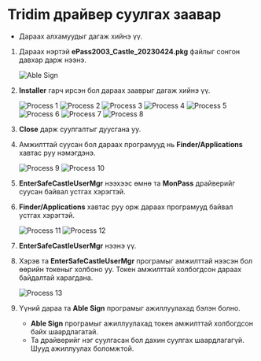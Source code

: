 # Tridim драйвер суулгах заавар

- Дараах алхамуудыг дагаж хийнэ үү.

1. Дараах нэртэй **ePass2003_Castle_20230424.pkg** файлыг сонгон давхар дарж нээнэ.

   ![Able Sign](img/folder.png)

2. **Installer** гарч ирсэн бол дараах зааврыг дагаж хийнэ үү.

   ![Process 1](img/tridium_install1.png)
   ![Process 2](img/tridium_install2.png)
   ![Process 3](img/tridium_install3.png)
   ![Process 4](img/tridium_install4.png)
   ![Process 5](img/tridium_install5.png)
   ![Process 6](img/tridium_install6.png)
   ![Process 7](img/tridium_install7.png)
   ![Process 8](img/tridium_install8.png)


3. **Close** дарж суулгалтыг дуусгана уу.
4. Амжилттай суусан бол дараах програмууд нь **Finder/Applications** хавтас руу нэмэгдэнэ.

   ![Process 9](img/tridium_install9.png)
   ![Process 10](img/tridium_install10.png)

5. **EnterSafeCastleUserMgr** нээхээс өмнө та **MonPass** драйверийг суусан байвал устгах хэрэгтэй.
6. **Finder/Applications** хавтас руу орж дараах програмууд байвал устгах хэрэгтэй.

   ![Process 11](img/monpass_install9.png)
   ![Process 12](img/monpass_install10.png)

7. **EnterSafeCastleUserMgr** нээнэ үү.
8. Хэрэв та **EnterSafeCastleUserMgr** програмыг амжилттай нээсэн бол өөрийн токеныг холбоно уу. Токен амжилттай холбогдсон дараах байдалтай харагдана.

   ![Process 13](img/tridium_install11.png)

9. Үүний дараа та **Able Sign** програмыг ажиллуулахад бэлэн болно.
   - **Able Sign** програмыг ажиллуулахад токен амжилттай холбогдсон байх шаардлагатай.
   - Та драйверийг нэг суулгасан бол дахин суулгах шаардлагагүй. Шууд ажиллуулах боломжтой.
